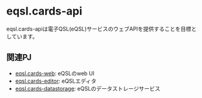 # eqsl.cards-api

eqsl.cards-apiは電子QSL(eQSL)サービスのウェブAPIを提供することを目標としています。

## 関連PJ

- [eqsl.cards-web](https://github.com/ji1ddj/eqsl.cards-web): eQSLのweb UI
- [eqsl.cards-editor](https://github.com/ji1ddj/eqsl.cards-editor): eQSLエディタ
- [eqsl.cards-datastorage](https://github.com/ji1ddj/eqsl.cards-datastorate): eQSLのデータストレージサービス
